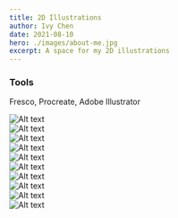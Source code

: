 ```yaml
---
title: 2D Illustrations 
author: Ivy Chen 
date: 2021-08-10
hero: ./images/about-me.jpg
excerpt: A space for my 2D illustrations
---
```

### Tools 

Fresco, Procreate, Adobe Illustrator 

<div className="Image__Small">
  <img
    src="./images/building.png"
    title="building"
    alt="Alt text"
  />
</div>
<div className="Image__Small">
  <img
    src="./images/cat.png"
    title="cat"
    alt="Alt text"
  />
</div>
<div className="Image__Small">
  <img
    src="./images/sea.png"
    title="sea"
    alt="Alt text"
  />
</div>
<div className="Image__Small">
  <img
    src="./images/silkscreen.jpg"
    title="silk"
    alt="Alt text"
  />
</div>
<div className="Image__Small">
  <img
    src="./images/poppy.jpeg"
    title="poppu"
    alt="Alt text"
  />
</div>
<div className="Image__Small">
  <img
    src="./images/ricefield.jpeg"
    title="rice"
    alt="Alt text"
  />
</div>
<div className="Image__Small">
  <img
    src="./images/fineart.png"
    title="fineart"
    alt="Alt text"
  />
</div>
<div className="Image__Small">
  <img
    src="./images/photographer.png"
    title="photo"
    alt="Alt text"
  />
</div>
<div className="Image__Small">
  <img
    src="./images/thank-you.jpeg"
    title="ty"
    alt="Alt text"
  />
</div>
<div className="Image__Small">
  <img
    src="./images/t4g.png"
    title="tfg"
    alt="Alt text"
  />
</div>